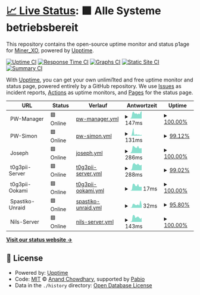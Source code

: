 # [📈 Live Status](https://MinerXO.github.io/upptime): <!--live status--> **🟩 Alle Systeme betriebsbereit**

This repository contains the open-source uptime monitor and status p1age for [Miner_XO](https://MinerXO.github.io/upptime), powered by [Upptime](https://github.com/upptime/upptime).

[![Uptime CI](https://github.com/MinerXO/upptime/workflows/Uptime%20CI/badge.svg)](https://github.com/MinerXO/upptime/actions?query=workflow%3A%22Uptime+CI%22)
[![Response Time CI](https://github.com/MinerXO/upptime/workflows/Response%20Time%20CI/badge.svg)](https://github.com/MinerXO/upptime/actions?query=workflow%3A%22Response+Time+CI%22)
[![Graphs CI](https://github.com/MinerXO/upptime/workflows/Graphs%20CI/badge.svg)](https://github.com/MinerXO/upptime/actions?query=workflow%3A%22Graphs+CI%22)
[![Static Site CI](https://github.com/MinerXO/upptime/workflows/Static%20Site%20CI/badge.svg)](https://github.com/MinerXO/upptime/actions?query=workflow%3A%22Static+Site+CI%22)
[![Summary CI](https://github.com/MinerXO/upptime/workflows/Summary%20CI/badge.svg)](https://github.com/MinerXO/upptime/actions?query=workflow%3A%22Summary+CI%22)

With [Upptime](https://upptime.js.org), you can get your own unlimi1ted and free uptime monitor and status page, powered entirely by a GitHub repository. We use [Issues](https://github.com/MinerXO/upptime/issues) as incident reports, [Actions](https://github.com/MinerXO/upptime/actions) as uptime monitors, and [Pages](https://MinerXO.github.io/upptime) for the status page.

<!--start: status pages-->
<!-- This summary is generated by Upptime (https://github.com/upptime/upptime) -->
<!-- Do not edit this manually, your changes will be overwritten -->
<!-- prettier-ignore -->
| URL | Status | Verlauf | Antwortzeit | Uptime |
| --- | ------ | ------- | ------------- | ------ |
| <img alt="" src="https://icons.duckduckgo.com/ip3/null.ico" height="13"> PW-Manager | 🟩 Online | [pw-manager.yml](https://github.com/MinerXO/upptime/commits/HEAD/history/pw-manager.yml) | <details><summary><img alt="Antwortzeit-Diagramm" src="./graphs/pw-manager/response-time-week.png" height="20"> 147ms</summary><br><a href="https://MinerXO.github.io/upptime/history/pw-manager"><img alt="Antwortzeit 308" src="https://img.shields.io/endpoint?url=https%3A%2F%2Fraw.githubusercontent.com%2FMinerXO%2Fupptime%2FHEAD%2Fapi%2Fpw-manager%2Fresponse-time.json"></a><br><a href="https://MinerXO.github.io/upptime/history/pw-manager"><img alt="Antwortzeit der letzten 24 Stunden 137" src="https://img.shields.io/endpoint?url=https%3A%2F%2Fraw.githubusercontent.com%2FMinerXO%2Fupptime%2FHEAD%2Fapi%2Fpw-manager%2Fresponse-time-day.json"></a><br><a href="https://MinerXO.github.io/upptime/history/pw-manager"><img alt="Antwortzeit der letzten 7 Tage 147" src="https://img.shields.io/endpoint?url=https%3A%2F%2Fraw.githubusercontent.com%2FMinerXO%2Fupptime%2FHEAD%2Fapi%2Fpw-manager%2Fresponse-time-week.json"></a><br><a href="https://MinerXO.github.io/upptime/history/pw-manager"><img alt="Antwortzeit der letzten 30 Tage 153" src="https://img.shields.io/endpoint?url=https%3A%2F%2Fraw.githubusercontent.com%2FMinerXO%2Fupptime%2FHEAD%2Fapi%2Fpw-manager%2Fresponse-time-month.json"></a><br><a href="https://MinerXO.github.io/upptime/history/pw-manager"><img alt="Antwortzeit des letzten Jahres 308" src="https://img.shields.io/endpoint?url=https%3A%2F%2Fraw.githubusercontent.com%2FMinerXO%2Fupptime%2FHEAD%2Fapi%2Fpw-manager%2Fresponse-time-year.json"></a></details> | <details><summary><a href="https://MinerXO.github.io/upptime/history/pw-manager">100.00%</a></summary><a href="https://MinerXO.github.io/upptime/history/pw-manager"><img alt="All-time uptime 99.61%" src="https://img.shields.io/endpoint?url=https%3A%2F%2Fraw.githubusercontent.com%2FMinerXO%2Fupptime%2FHEAD%2Fapi%2Fpw-manager%2Fuptime.json"></a><br><a href="https://MinerXO.github.io/upptime/history/pw-manager"><img alt="24-hour uptime 100.00%" src="https://img.shields.io/endpoint?url=https%3A%2F%2Fraw.githubusercontent.com%2FMinerXO%2Fupptime%2FHEAD%2Fapi%2Fpw-manager%2Fuptime-day.json"></a><br><a href="https://MinerXO.github.io/upptime/history/pw-manager"><img alt="7-day uptime 100.00%" src="https://img.shields.io/endpoint?url=https%3A%2F%2Fraw.githubusercontent.com%2FMinerXO%2Fupptime%2FHEAD%2Fapi%2Fpw-manager%2Fuptime-week.json"></a><br><a href="https://MinerXO.github.io/upptime/history/pw-manager"><img alt="30-day uptime 100.00%" src="https://img.shields.io/endpoint?url=https%3A%2F%2Fraw.githubusercontent.com%2FMinerXO%2Fupptime%2FHEAD%2Fapi%2Fpw-manager%2Fuptime-month.json"></a><br><a href="https://MinerXO.github.io/upptime/history/pw-manager"><img alt="1-year uptime 99.61%" src="https://img.shields.io/endpoint?url=https%3A%2F%2Fraw.githubusercontent.com%2FMinerXO%2Fupptime%2FHEAD%2Fapi%2Fpw-manager%2Fuptime-year.json"></a></details>
| <img alt="" src="https://icons.duckduckgo.com/ip3/null.ico" height="13"> PW-Simon | 🟩 Online | [pw-simon.yml](https://github.com/MinerXO/upptime/commits/HEAD/history/pw-simon.yml) | <details><summary><img alt="Antwortzeit-Diagramm" src="./graphs/pw-simon/response-time-week.png" height="20"> 131ms</summary><br><a href="https://MinerXO.github.io/upptime/history/pw-simon"><img alt="Antwortzeit 366" src="https://img.shields.io/endpoint?url=https%3A%2F%2Fraw.githubusercontent.com%2FMinerXO%2Fupptime%2FHEAD%2Fapi%2Fpw-simon%2Fresponse-time.json"></a><br><a href="https://MinerXO.github.io/upptime/history/pw-simon"><img alt="Antwortzeit der letzten 24 Stunden 133" src="https://img.shields.io/endpoint?url=https%3A%2F%2Fraw.githubusercontent.com%2FMinerXO%2Fupptime%2FHEAD%2Fapi%2Fpw-simon%2Fresponse-time-day.json"></a><br><a href="https://MinerXO.github.io/upptime/history/pw-simon"><img alt="Antwortzeit der letzten 7 Tage 131" src="https://img.shields.io/endpoint?url=https%3A%2F%2Fraw.githubusercontent.com%2FMinerXO%2Fupptime%2FHEAD%2Fapi%2Fpw-simon%2Fresponse-time-week.json"></a><br><a href="https://MinerXO.github.io/upptime/history/pw-simon"><img alt="Antwortzeit der letzten 30 Tage 133" src="https://img.shields.io/endpoint?url=https%3A%2F%2Fraw.githubusercontent.com%2FMinerXO%2Fupptime%2FHEAD%2Fapi%2Fpw-simon%2Fresponse-time-month.json"></a><br><a href="https://MinerXO.github.io/upptime/history/pw-simon"><img alt="Antwortzeit des letzten Jahres 366" src="https://img.shields.io/endpoint?url=https%3A%2F%2Fraw.githubusercontent.com%2FMinerXO%2Fupptime%2FHEAD%2Fapi%2Fpw-simon%2Fresponse-time-year.json"></a></details> | <details><summary><a href="https://MinerXO.github.io/upptime/history/pw-simon">99.12%</a></summary><a href="https://MinerXO.github.io/upptime/history/pw-simon"><img alt="All-time uptime 94.05%" src="https://img.shields.io/endpoint?url=https%3A%2F%2Fraw.githubusercontent.com%2FMinerXO%2Fupptime%2FHEAD%2Fapi%2Fpw-simon%2Fuptime.json"></a><br><a href="https://MinerXO.github.io/upptime/history/pw-simon"><img alt="24-hour uptime 93.86%" src="https://img.shields.io/endpoint?url=https%3A%2F%2Fraw.githubusercontent.com%2FMinerXO%2Fupptime%2FHEAD%2Fapi%2Fpw-simon%2Fuptime-day.json"></a><br><a href="https://MinerXO.github.io/upptime/history/pw-simon"><img alt="7-day uptime 99.12%" src="https://img.shields.io/endpoint?url=https%3A%2F%2Fraw.githubusercontent.com%2FMinerXO%2Fupptime%2FHEAD%2Fapi%2Fpw-simon%2Fuptime-week.json"></a><br><a href="https://MinerXO.github.io/upptime/history/pw-simon"><img alt="30-day uptime 99.80%" src="https://img.shields.io/endpoint?url=https%3A%2F%2Fraw.githubusercontent.com%2FMinerXO%2Fupptime%2FHEAD%2Fapi%2Fpw-simon%2Fuptime-month.json"></a><br><a href="https://MinerXO.github.io/upptime/history/pw-simon"><img alt="1-year uptime 94.05%" src="https://img.shields.io/endpoint?url=https%3A%2F%2Fraw.githubusercontent.com%2FMinerXO%2Fupptime%2FHEAD%2Fapi%2Fpw-simon%2Fuptime-year.json"></a></details>
| <img alt="" src="https://icons.duckduckgo.com/ip3/null.ico" height="13"> Joseph | 🟩 Online | [joseph.yml](https://github.com/MinerXO/upptime/commits/HEAD/history/joseph.yml) | <details><summary><img alt="Antwortzeit-Diagramm" src="./graphs/joseph/response-time-week.png" height="20"> 286ms</summary><br><a href="https://MinerXO.github.io/upptime/history/joseph"><img alt="Antwortzeit 487" src="https://img.shields.io/endpoint?url=https%3A%2F%2Fraw.githubusercontent.com%2FMinerXO%2Fupptime%2FHEAD%2Fapi%2Fjoseph%2Fresponse-time.json"></a><br><a href="https://MinerXO.github.io/upptime/history/joseph"><img alt="Antwortzeit der letzten 24 Stunden 318" src="https://img.shields.io/endpoint?url=https%3A%2F%2Fraw.githubusercontent.com%2FMinerXO%2Fupptime%2FHEAD%2Fapi%2Fjoseph%2Fresponse-time-day.json"></a><br><a href="https://MinerXO.github.io/upptime/history/joseph"><img alt="Antwortzeit der letzten 7 Tage 286" src="https://img.shields.io/endpoint?url=https%3A%2F%2Fraw.githubusercontent.com%2FMinerXO%2Fupptime%2FHEAD%2Fapi%2Fjoseph%2Fresponse-time-week.json"></a><br><a href="https://MinerXO.github.io/upptime/history/joseph"><img alt="Antwortzeit der letzten 30 Tage 354" src="https://img.shields.io/endpoint?url=https%3A%2F%2Fraw.githubusercontent.com%2FMinerXO%2Fupptime%2FHEAD%2Fapi%2Fjoseph%2Fresponse-time-month.json"></a><br><a href="https://MinerXO.github.io/upptime/history/joseph"><img alt="Antwortzeit des letzten Jahres 487" src="https://img.shields.io/endpoint?url=https%3A%2F%2Fraw.githubusercontent.com%2FMinerXO%2Fupptime%2FHEAD%2Fapi%2Fjoseph%2Fresponse-time-year.json"></a></details> | <details><summary><a href="https://MinerXO.github.io/upptime/history/joseph">100.00%</a></summary><a href="https://MinerXO.github.io/upptime/history/joseph"><img alt="All-time uptime 98.89%" src="https://img.shields.io/endpoint?url=https%3A%2F%2Fraw.githubusercontent.com%2FMinerXO%2Fupptime%2FHEAD%2Fapi%2Fjoseph%2Fuptime.json"></a><br><a href="https://MinerXO.github.io/upptime/history/joseph"><img alt="24-hour uptime 100.00%" src="https://img.shields.io/endpoint?url=https%3A%2F%2Fraw.githubusercontent.com%2FMinerXO%2Fupptime%2FHEAD%2Fapi%2Fjoseph%2Fuptime-day.json"></a><br><a href="https://MinerXO.github.io/upptime/history/joseph"><img alt="7-day uptime 100.00%" src="https://img.shields.io/endpoint?url=https%3A%2F%2Fraw.githubusercontent.com%2FMinerXO%2Fupptime%2FHEAD%2Fapi%2Fjoseph%2Fuptime-week.json"></a><br><a href="https://MinerXO.github.io/upptime/history/joseph"><img alt="30-day uptime 100.00%" src="https://img.shields.io/endpoint?url=https%3A%2F%2Fraw.githubusercontent.com%2FMinerXO%2Fupptime%2FHEAD%2Fapi%2Fjoseph%2Fuptime-month.json"></a><br><a href="https://MinerXO.github.io/upptime/history/joseph"><img alt="1-year uptime 98.89%" src="https://img.shields.io/endpoint?url=https%3A%2F%2Fraw.githubusercontent.com%2FMinerXO%2Fupptime%2FHEAD%2Fapi%2Fjoseph%2Fuptime-year.json"></a></details>
| <img alt="" src="https://icons.duckduckgo.com/ip3/null.ico" height="13"> t0g3pii-Server | 🟩 Online | [t0g3pii-server.yml](https://github.com/MinerXO/upptime/commits/HEAD/history/t0g3pii-server.yml) | <details><summary><img alt="Antwortzeit-Diagramm" src="./graphs/t0g3pii-server/response-time-week.png" height="20"> 288ms</summary><br><a href="https://MinerXO.github.io/upptime/history/t0g3pii-server"><img alt="Antwortzeit 191" src="https://img.shields.io/endpoint?url=https%3A%2F%2Fraw.githubusercontent.com%2FMinerXO%2Fupptime%2FHEAD%2Fapi%2Ft0g3pii-server%2Fresponse-time.json"></a><br><a href="https://MinerXO.github.io/upptime/history/t0g3pii-server"><img alt="Antwortzeit der letzten 24 Stunden 339" src="https://img.shields.io/endpoint?url=https%3A%2F%2Fraw.githubusercontent.com%2FMinerXO%2Fupptime%2FHEAD%2Fapi%2Ft0g3pii-server%2Fresponse-time-day.json"></a><br><a href="https://MinerXO.github.io/upptime/history/t0g3pii-server"><img alt="Antwortzeit der letzten 7 Tage 288" src="https://img.shields.io/endpoint?url=https%3A%2F%2Fraw.githubusercontent.com%2FMinerXO%2Fupptime%2FHEAD%2Fapi%2Ft0g3pii-server%2Fresponse-time-week.json"></a><br><a href="https://MinerXO.github.io/upptime/history/t0g3pii-server"><img alt="Antwortzeit der letzten 30 Tage 293" src="https://img.shields.io/endpoint?url=https%3A%2F%2Fraw.githubusercontent.com%2FMinerXO%2Fupptime%2FHEAD%2Fapi%2Ft0g3pii-server%2Fresponse-time-month.json"></a><br><a href="https://MinerXO.github.io/upptime/history/t0g3pii-server"><img alt="Antwortzeit des letzten Jahres 191" src="https://img.shields.io/endpoint?url=https%3A%2F%2Fraw.githubusercontent.com%2FMinerXO%2Fupptime%2FHEAD%2Fapi%2Ft0g3pii-server%2Fresponse-time-year.json"></a></details> | <details><summary><a href="https://MinerXO.github.io/upptime/history/t0g3pii-server">99.02%</a></summary><a href="https://MinerXO.github.io/upptime/history/t0g3pii-server"><img alt="All-time uptime 93.60%" src="https://img.shields.io/endpoint?url=https%3A%2F%2Fraw.githubusercontent.com%2FMinerXO%2Fupptime%2FHEAD%2Fapi%2Ft0g3pii-server%2Fuptime.json"></a><br><a href="https://MinerXO.github.io/upptime/history/t0g3pii-server"><img alt="24-hour uptime 93.16%" src="https://img.shields.io/endpoint?url=https%3A%2F%2Fraw.githubusercontent.com%2FMinerXO%2Fupptime%2FHEAD%2Fapi%2Ft0g3pii-server%2Fuptime-day.json"></a><br><a href="https://MinerXO.github.io/upptime/history/t0g3pii-server"><img alt="7-day uptime 99.02%" src="https://img.shields.io/endpoint?url=https%3A%2F%2Fraw.githubusercontent.com%2FMinerXO%2Fupptime%2FHEAD%2Fapi%2Ft0g3pii-server%2Fuptime-week.json"></a><br><a href="https://MinerXO.github.io/upptime/history/t0g3pii-server"><img alt="30-day uptime 97.99%" src="https://img.shields.io/endpoint?url=https%3A%2F%2Fraw.githubusercontent.com%2FMinerXO%2Fupptime%2FHEAD%2Fapi%2Ft0g3pii-server%2Fuptime-month.json"></a><br><a href="https://MinerXO.github.io/upptime/history/t0g3pii-server"><img alt="1-year uptime 93.60%" src="https://img.shields.io/endpoint?url=https%3A%2F%2Fraw.githubusercontent.com%2FMinerXO%2Fupptime%2FHEAD%2Fapi%2Ft0g3pii-server%2Fuptime-year.json"></a></details>
| <img alt="" src="https://icons.duckduckgo.com/ip3/null.ico" height="13"> t0g3pii-Ookami | 🟩 Online | [t0g3pii-ookami.yml](https://github.com/MinerXO/upptime/commits/HEAD/history/t0g3pii-ookami.yml) | <details><summary><img alt="Antwortzeit-Diagramm" src="./graphs/t0g3pii-ookami/response-time-week.png" height="20"> 17ms</summary><br><a href="https://MinerXO.github.io/upptime/history/t0g3pii-ookami"><img alt="Antwortzeit 26" src="https://img.shields.io/endpoint?url=https%3A%2F%2Fraw.githubusercontent.com%2FMinerXO%2Fupptime%2FHEAD%2Fapi%2Ft0g3pii-ookami%2Fresponse-time.json"></a><br><a href="https://MinerXO.github.io/upptime/history/t0g3pii-ookami"><img alt="Antwortzeit der letzten 24 Stunden 17" src="https://img.shields.io/endpoint?url=https%3A%2F%2Fraw.githubusercontent.com%2FMinerXO%2Fupptime%2FHEAD%2Fapi%2Ft0g3pii-ookami%2Fresponse-time-day.json"></a><br><a href="https://MinerXO.github.io/upptime/history/t0g3pii-ookami"><img alt="Antwortzeit der letzten 7 Tage 17" src="https://img.shields.io/endpoint?url=https%3A%2F%2Fraw.githubusercontent.com%2FMinerXO%2Fupptime%2FHEAD%2Fapi%2Ft0g3pii-ookami%2Fresponse-time-week.json"></a><br><a href="https://MinerXO.github.io/upptime/history/t0g3pii-ookami"><img alt="Antwortzeit der letzten 30 Tage 17" src="https://img.shields.io/endpoint?url=https%3A%2F%2Fraw.githubusercontent.com%2FMinerXO%2Fupptime%2FHEAD%2Fapi%2Ft0g3pii-ookami%2Fresponse-time-month.json"></a><br><a href="https://MinerXO.github.io/upptime/history/t0g3pii-ookami"><img alt="Antwortzeit des letzten Jahres 26" src="https://img.shields.io/endpoint?url=https%3A%2F%2Fraw.githubusercontent.com%2FMinerXO%2Fupptime%2FHEAD%2Fapi%2Ft0g3pii-ookami%2Fresponse-time-year.json"></a></details> | <details><summary><a href="https://MinerXO.github.io/upptime/history/t0g3pii-ookami">100.00%</a></summary><a href="https://MinerXO.github.io/upptime/history/t0g3pii-ookami"><img alt="All-time uptime 100.00%" src="https://img.shields.io/endpoint?url=https%3A%2F%2Fraw.githubusercontent.com%2FMinerXO%2Fupptime%2FHEAD%2Fapi%2Ft0g3pii-ookami%2Fuptime.json"></a><br><a href="https://MinerXO.github.io/upptime/history/t0g3pii-ookami"><img alt="24-hour uptime 100.00%" src="https://img.shields.io/endpoint?url=https%3A%2F%2Fraw.githubusercontent.com%2FMinerXO%2Fupptime%2FHEAD%2Fapi%2Ft0g3pii-ookami%2Fuptime-day.json"></a><br><a href="https://MinerXO.github.io/upptime/history/t0g3pii-ookami"><img alt="7-day uptime 100.00%" src="https://img.shields.io/endpoint?url=https%3A%2F%2Fraw.githubusercontent.com%2FMinerXO%2Fupptime%2FHEAD%2Fapi%2Ft0g3pii-ookami%2Fuptime-week.json"></a><br><a href="https://MinerXO.github.io/upptime/history/t0g3pii-ookami"><img alt="30-day uptime 100.00%" src="https://img.shields.io/endpoint?url=https%3A%2F%2Fraw.githubusercontent.com%2FMinerXO%2Fupptime%2FHEAD%2Fapi%2Ft0g3pii-ookami%2Fuptime-month.json"></a><br><a href="https://MinerXO.github.io/upptime/history/t0g3pii-ookami"><img alt="1-year uptime 100.00%" src="https://img.shields.io/endpoint?url=https%3A%2F%2Fraw.githubusercontent.com%2FMinerXO%2Fupptime%2FHEAD%2Fapi%2Ft0g3pii-ookami%2Fuptime-year.json"></a></details>
| <img alt="" src="https://icons.duckduckgo.com/ip3/null.ico" height="13"> Spastiko-Unraid | 🟩 Online | [spastiko-unraid.yml](https://github.com/MinerXO/upptime/commits/HEAD/history/spastiko-unraid.yml) | <details><summary><img alt="Antwortzeit-Diagramm" src="./graphs/spastiko-unraid/response-time-week.png" height="20"> 32ms</summary><br><a href="https://MinerXO.github.io/upptime/history/spastiko-unraid"><img alt="Antwortzeit 127" src="https://img.shields.io/endpoint?url=https%3A%2F%2Fraw.githubusercontent.com%2FMinerXO%2Fupptime%2FHEAD%2Fapi%2Fspastiko-unraid%2Fresponse-time.json"></a><br><a href="https://MinerXO.github.io/upptime/history/spastiko-unraid"><img alt="Antwortzeit der letzten 24 Stunden 44" src="https://img.shields.io/endpoint?url=https%3A%2F%2Fraw.githubusercontent.com%2FMinerXO%2Fupptime%2FHEAD%2Fapi%2Fspastiko-unraid%2Fresponse-time-day.json"></a><br><a href="https://MinerXO.github.io/upptime/history/spastiko-unraid"><img alt="Antwortzeit der letzten 7 Tage 32" src="https://img.shields.io/endpoint?url=https%3A%2F%2Fraw.githubusercontent.com%2FMinerXO%2Fupptime%2FHEAD%2Fapi%2Fspastiko-unraid%2Fresponse-time-week.json"></a><br><a href="https://MinerXO.github.io/upptime/history/spastiko-unraid"><img alt="Antwortzeit der letzten 30 Tage 31" src="https://img.shields.io/endpoint?url=https%3A%2F%2Fraw.githubusercontent.com%2FMinerXO%2Fupptime%2FHEAD%2Fapi%2Fspastiko-unraid%2Fresponse-time-month.json"></a><br><a href="https://MinerXO.github.io/upptime/history/spastiko-unraid"><img alt="Antwortzeit des letzten Jahres 127" src="https://img.shields.io/endpoint?url=https%3A%2F%2Fraw.githubusercontent.com%2FMinerXO%2Fupptime%2FHEAD%2Fapi%2Fspastiko-unraid%2Fresponse-time-year.json"></a></details> | <details><summary><a href="https://MinerXO.github.io/upptime/history/spastiko-unraid">95.80%</a></summary><a href="https://MinerXO.github.io/upptime/history/spastiko-unraid"><img alt="All-time uptime 83.96%" src="https://img.shields.io/endpoint?url=https%3A%2F%2Fraw.githubusercontent.com%2FMinerXO%2Fupptime%2FHEAD%2Fapi%2Fspastiko-unraid%2Fuptime.json"></a><br><a href="https://MinerXO.github.io/upptime/history/spastiko-unraid"><img alt="24-hour uptime 71.69%" src="https://img.shields.io/endpoint?url=https%3A%2F%2Fraw.githubusercontent.com%2FMinerXO%2Fupptime%2FHEAD%2Fapi%2Fspastiko-unraid%2Fuptime-day.json"></a><br><a href="https://MinerXO.github.io/upptime/history/spastiko-unraid"><img alt="7-day uptime 95.80%" src="https://img.shields.io/endpoint?url=https%3A%2F%2Fraw.githubusercontent.com%2FMinerXO%2Fupptime%2FHEAD%2Fapi%2Fspastiko-unraid%2Fuptime-week.json"></a><br><a href="https://MinerXO.github.io/upptime/history/spastiko-unraid"><img alt="30-day uptime 98.32%" src="https://img.shields.io/endpoint?url=https%3A%2F%2Fraw.githubusercontent.com%2FMinerXO%2Fupptime%2FHEAD%2Fapi%2Fspastiko-unraid%2Fuptime-month.json"></a><br><a href="https://MinerXO.github.io/upptime/history/spastiko-unraid"><img alt="1-year uptime 83.96%" src="https://img.shields.io/endpoint?url=https%3A%2F%2Fraw.githubusercontent.com%2FMinerXO%2Fupptime%2FHEAD%2Fapi%2Fspastiko-unraid%2Fuptime-year.json"></a></details>
| <img alt="" src="https://icons.duckduckgo.com/ip3/null.ico" height="13"> Nils-Server | 🟩 Online | [nils-server.yml](https://github.com/MinerXO/upptime/commits/HEAD/history/nils-server.yml) | <details><summary><img alt="Antwortzeit-Diagramm" src="./graphs/nils-server/response-time-week.png" height="20"> 143ms</summary><br><a href="https://MinerXO.github.io/upptime/history/nils-server"><img alt="Antwortzeit 194" src="https://img.shields.io/endpoint?url=https%3A%2F%2Fraw.githubusercontent.com%2FMinerXO%2Fupptime%2FHEAD%2Fapi%2Fnils-server%2Fresponse-time.json"></a><br><a href="https://MinerXO.github.io/upptime/history/nils-server"><img alt="Antwortzeit der letzten 24 Stunden 165" src="https://img.shields.io/endpoint?url=https%3A%2F%2Fraw.githubusercontent.com%2FMinerXO%2Fupptime%2FHEAD%2Fapi%2Fnils-server%2Fresponse-time-day.json"></a><br><a href="https://MinerXO.github.io/upptime/history/nils-server"><img alt="Antwortzeit der letzten 7 Tage 143" src="https://img.shields.io/endpoint?url=https%3A%2F%2Fraw.githubusercontent.com%2FMinerXO%2Fupptime%2FHEAD%2Fapi%2Fnils-server%2Fresponse-time-week.json"></a><br><a href="https://MinerXO.github.io/upptime/history/nils-server"><img alt="Antwortzeit der letzten 30 Tage 142" src="https://img.shields.io/endpoint?url=https%3A%2F%2Fraw.githubusercontent.com%2FMinerXO%2Fupptime%2FHEAD%2Fapi%2Fnils-server%2Fresponse-time-month.json"></a><br><a href="https://MinerXO.github.io/upptime/history/nils-server"><img alt="Antwortzeit des letzten Jahres 194" src="https://img.shields.io/endpoint?url=https%3A%2F%2Fraw.githubusercontent.com%2FMinerXO%2Fupptime%2FHEAD%2Fapi%2Fnils-server%2Fresponse-time-year.json"></a></details> | <details><summary><a href="https://MinerXO.github.io/upptime/history/nils-server">100.00%</a></summary><a href="https://MinerXO.github.io/upptime/history/nils-server"><img alt="All-time uptime 99.76%" src="https://img.shields.io/endpoint?url=https%3A%2F%2Fraw.githubusercontent.com%2FMinerXO%2Fupptime%2FHEAD%2Fapi%2Fnils-server%2Fuptime.json"></a><br><a href="https://MinerXO.github.io/upptime/history/nils-server"><img alt="24-hour uptime 100.00%" src="https://img.shields.io/endpoint?url=https%3A%2F%2Fraw.githubusercontent.com%2FMinerXO%2Fupptime%2FHEAD%2Fapi%2Fnils-server%2Fuptime-day.json"></a><br><a href="https://MinerXO.github.io/upptime/history/nils-server"><img alt="7-day uptime 100.00%" src="https://img.shields.io/endpoint?url=https%3A%2F%2Fraw.githubusercontent.com%2FMinerXO%2Fupptime%2FHEAD%2Fapi%2Fnils-server%2Fuptime-week.json"></a><br><a href="https://MinerXO.github.io/upptime/history/nils-server"><img alt="30-day uptime 100.00%" src="https://img.shields.io/endpoint?url=https%3A%2F%2Fraw.githubusercontent.com%2FMinerXO%2Fupptime%2FHEAD%2Fapi%2Fnils-server%2Fuptime-month.json"></a><br><a href="https://MinerXO.github.io/upptime/history/nils-server"><img alt="1-year uptime 99.76%" src="https://img.shields.io/endpoint?url=https%3A%2F%2Fraw.githubusercontent.com%2FMinerXO%2Fupptime%2FHEAD%2Fapi%2Fnils-server%2Fuptime-year.json"></a></details>

<!--end: status pages-->

[**Visit our status website →**](https://MinerXO.github.io/upptime)

## 📄 License

- Powered by: [Upptime](https://github.com/upptime/upptime)
- Code: [MIT](./LICENSE) © [Anand Chowdhary](https://anandchowdhary.com), supported by [Pabio](https://pabio.com)
- Data in the `./history` directory: [Open Database License](https://opendatacommons.org/licenses/odbl/1-0/)
